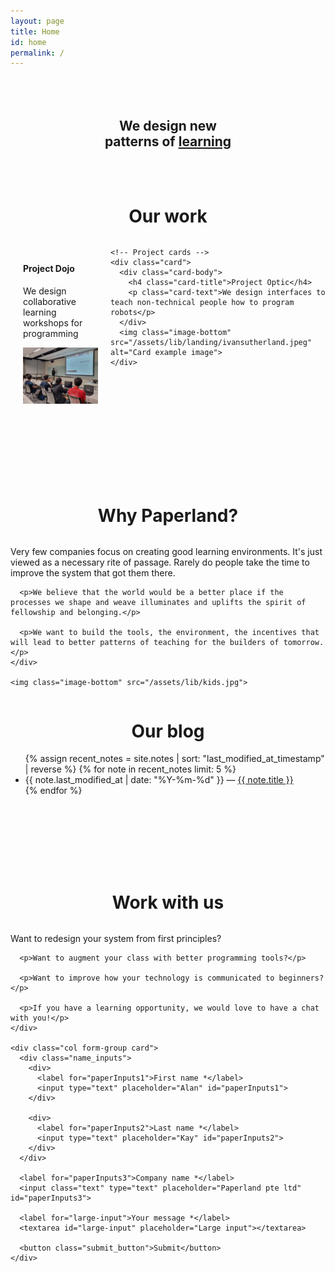 ```yaml
---
layout: page
title: Home
id: home
permalink: /
---
```


<h2 class="hero_text">We design new<br>patterns of <ins>learning</ins></h2>



<div class="our_work">
  <!-- header -->
  <h1 class="landing_header">Our work</h1>

  <div class="landing_work_layout">
    <!-- Project cards -->
    <div class="card">
      <div class="card-body">
        <h4 class="card-title">Project Dojo</h4>
        <!-- <h5 class="card-subtitle">Nice looking subtitle.</h5> -->
        <p class="card-text">We design collaborative learning workshops for programming</p>
      </div>
      <img class="image-bottom" src="/assets/lib/landing/project_dojo.jpg" alt="Card example image">
    </div>

    <!-- Project cards -->
    <div class="card">
      <div class="card-body">
        <h4 class="card-title">Project Optic</h4>
        <p class="card-text">We design interfaces to teach non-technical people how to program robots</p>
      </div>
      <img class="image-bottom" src="/assets/lib/landing/ivansutherland.jpeg" alt="Card example image">
    </div>
  </div>
</div>



<div class="our_why">
  <h1 class="landing_header">Why Paperland?</h1>

  <div class="our_why_content">
    <div>
      <p>Very few companies focus on creating good learning environments. It's just viewed as a necessary rite of passage. Rarely do people take the time to improve the system that got them there.</p>

      <p>We believe that the world would be a better place if the processes we shape and weave illuminates and uplifts the spirit of fellowship and belonging.</p>

      <p>We want to build the tools, the environment, the incentives that will lead to better patterns of teaching for the builders of tomorrow.</p>
    </div>

    <img class="image-bottom" src="/assets/lib/kids.jpg">
  </div>
</div>



<div class="our_blog">
  <h1 class="landing_header">Our blog</h1>

  <ul>
    {% assign recent_notes = site.notes | sort: "last_modified_at_timestamp" | reverse %}
    {% for note in recent_notes limit: 5 %}
      <li>
        {{ note.last_modified_at | date: "%Y-%m-%d" }} — <a class="internal-link" href="{{ site.baseurl }}{{ note.url }}">{{ note.title }}</a>
      </li>
    {% endfor %}
  </ul>

  <!-- <button>read more</button> -->
</div>



<div class="work_with_us">
  <h1 class="landing_header">Work with us</h1>

  <div class="work_with_us_content">
    <div>
      <p>Want to redesign your system from first principles?</p>

      <p>Want to augment your class with better programming tools?</p>

      <p>Want to improve how your technology is communicated to beginners?</p>

      <p>If you have a learning opportunity, we would love to have a chat with you!</p>
    </div>

    <div class="col form-group card">
      <div class="name_inputs">
        <div>
          <label for="paperInputs1">First name *</label>
          <input type="text" placeholder="Alan" id="paperInputs1">
        </div>

        <div>
          <label for="paperInputs2">Last name *</label>
          <input type="text" placeholder="Kay" id="paperInputs2">
        </div>
      </div>

      <label for="paperInputs3">Company name *</label>
      <input class="text" type="text" placeholder="Paperland pte ltd" id="paperInputs3">
    
      <label for="large-input">Your message *</label>
      <textarea id="large-input" placeholder="Large input"></textarea>

      <button class="submit_button">Submit</button>
    </div>
  </div>
</div>




<style>
  .hero_text {
    text-align: center;
    padding: 10%; 
  }

  .landing_header {
    text-align: center;
  }

  .our_work {
    padding-bottom: 100px; 

    .landing_work_layout {
      display: flex;

      @media (max-width: 640px) {
        flex-direction: column;
      }
    }

    .card {
      margin: 20px;
      width: 50%;
      
      @media (max-width: 640px) {
        width: 90%;
      }
    }
  }

  .our_why {
    padding-bottom: 100px; 
    
    .our_why_content {
      display: flex;

      #div {
        margin: 8px;
      }

      .image-bottom {
        margin: 20px;
      }

      @media (max-width: 640px) {
        flex-direction: column;
      }
    }
  }

  .our_blog {
    padding-bottom: 100px; 
  }

  .work_with_us {
    padding-bottom: 100px;

    .work_with_us_content {
      display: flex;

      @media (max-width: 640px) {
        flex-direction: column;
      }
    }

    .name_inputs {
      display: flex;
      justify-content: space-between;
    }

    .submit_button {
      margin: 1rem;
    }
  }
</style>